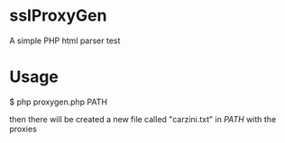 # sslProxyGen
A simple PHP html parser test

# Usage

$ php proxygen.php PATH


then there will be created a new file called "carzini.txt" in *PATH* with the proxies
